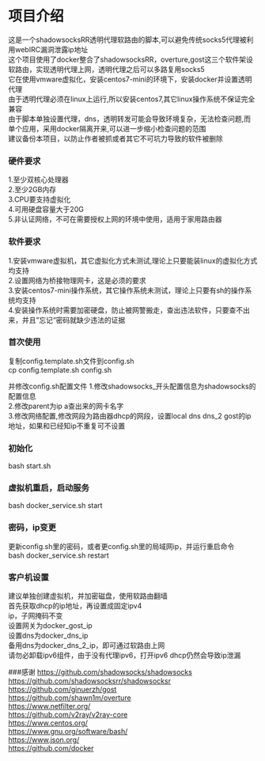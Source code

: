 # 项目介绍
这是一个shadowsocksRR透明代理软路由的脚本,可以避免传统socks5代理被利用webIRC漏洞泄露ip地址  
这个项目使用了docker整合了shadowsocksRR，overture,gost这三个软件架设软路由，实现透明代理上网，透明代理之后可以多路复用socks5  
它在使用vmware虚拟化，安装centos7-mini的环境下，安装docker并设置透明代理  
由于透明代理必须在linux上运行,所以安装centos7,其它linux操作系统不保证完全兼容  
由于脚本单独设置代理，dns，透明转发可能会导致环境复杂，无法检查问题,而单个应用，采用docker隔离开来,可以进一步缩小检查问题的范围  
建议备份本项目，以防止作者被抓或者其它不可坑力导致的软件被删除  



### 硬件要求
1.至少双核心处理器  
2.至少2GB内存  
3.CPU要支持虚拟化  
4.可用硬盘容量大于20G  
5.非认证网络，不可在需要授权上网的环境中使用，适用于家用路由器  

### 软件要求
1.安装vmware虚拟机，其它虚拟化方式未测试,理论上只要能装linux的虚拟化方式均支持  
2.设置网络为桥接物理网卡，这是必须的要求  
3.安装centos7-mini操作系统，其它操作系统未测试，理论上只要有sh的操作系统均支持  
4.安装操作系统时需要加密硬盘，防止被网警搬走，查出违法软件，只要查不出来，并且”忘记“密码就缺少违法的证据  

### 首次使用
复制config.template.sh文件到config.sh  
cp config.template.sh config.sh  

并修改config.sh配置文件
1.修改shadowsocks_开头配置信息为shadowsocks的配置信息  
2.修改parent为ip a查出来的网卡名字  
3.修改网络配置,修改网段为路由器dhcp的网段，设置local dns dns_2 gost的ip地址，如果和已经知ip不重复可不设置  

### 初始化
bash start.sh  

### 虚拟机重启，启动服务
bash docker_service.sh start  

### 密码，ip变更
更新config.sh里的密码，或者更config.sh里的局域网ip，并运行重启命令  
bash docker_service.sh restart  


### 客户机设置
建议单独创建虚拟机，并加密磁盘，使用软路由翻墙  
首先获取dhcp的ip地址，再设置成固定ipv4  
ip，子网掩码不变  
设置网关为docker_gost_ip  
设置dns为docker_dns_ip  
备用dns为docker_dns_2_ip，即可通过软路由上网  
请勿必卸载ipv6组件，由于没有代理ipv6，打开ipv6 dhcp仍然会导致ip泄漏  


###感谢
https://github.com/shadowsocks/shadowsocks  
https://github.com/shadowsocksrr/shadowsocksr  
https://github.com/ginuerzh/gost  
https://github.com/shawn1m/overture  
https://www.netfilter.org/  
https://github.com/v2ray/v2ray-core  
https://www.centos.org/  
https://www.gnu.org/software/bash/  
https://www.json.org/  
https://github.com/docker  





